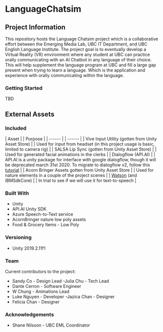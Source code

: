 # LanguageChatsim
## Project Information
This repository hosts the Language Chatsim project which is a collaborative effort between the Emerging Media Lab, UBC IT Department, and UBC English Language Institute. The project goal is to eventually develop a Virtual Reality (VR) environment where any student at UBC can practice orally communicating with an AI Chatbot in any language of their choice. This will help supplement the language program at UBC and fill a large gap present when trying to learn a language. Which is the application and experience with orally communicating within the language.   

### Getting Started

TBD

## External Assets

### Included

| Asset | | Purpose |
| ------ | | ------ |
| Vive Input Utility (gotten from Unity Asset Store) | | Used for input from headset (in this project usage is basic, limited to camera rig) |
| SALSA Lip Sync (gotten from Unity Asset Store) | | Used for generated facial animations in the clerks |
| Dialogflow (API.AI) | | API.AI is a unity package for interface with google dialogflow, though it will be deprecated march 31st 2020. To migrate to dialogflow v2, follow this [tutorial](https://www.youtube.com/watch?v=5NpuJ-YMJt8&list=PLDpH9QD5z6ch708eGopPYZkNyaClSdsLl) |
| Acorn Bringer Assets gotten from Unity Asset Store | | Used for nature elements in a couple of the project scenes | 
| [Watson](https://github.com/watson-developer-cloud/unity-sdk) (and IBMSdkCore) | | In trial to see if we will use it for text-to-speech |

### Built With

- Unity 
- API.AI Unity SDK
- Azure Speech-to-Text service
- AcornBringer nature low poly assets
- Food & Grocery Items - Low Poly

### Versioning

- Unity 2019.2.11f1

### Team
Current contributors to the project:

- Sandy Co - Design Lead
-Julia Chu - Tech Lead
- Dante Cerron - Software Engineer 
- W Chung - Animations Lead
- Luke Nguyen - Developer
-Jazica Chan - Designer
- Felicia Chan - Designer

### Acknowledgements
- Shane Nilsson - UBC EML Coordinator
